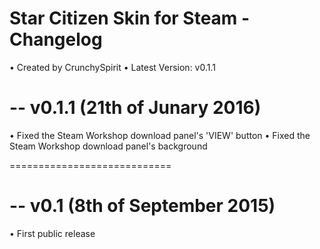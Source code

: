 Star Citizen Skin for Steam - Changelog
=================================
  • Created by CrunchySpirit
  • Latest Version: v0.1.1


-- v0.1.1 (21th of Junary 2016)
=========

  • Fixed the Steam Workshop download panel's 'VIEW' button
  • Fixed the Steam Workshop download panel's background

============================

-- v0.1 (8th of September 2015)
=======

  • First public release
